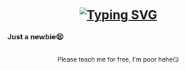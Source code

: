 <h1 align="center"> 
  <a href="https://git.io/typing-svg"><img src="https://readme-typing-svg.herokuapp.com?font=Fira+Code&pause=1000&color=D071D7FF&width=435&lines=Hello+There!+🫶🏼💜💚;+I'm+Jodeley+Claro!;" alt="Typing SVG" /></a>
</h1>

<h3 align=center"> 
  Just a newbie😫
</h3>

<br/>

<div align="center">
  Please teach me for free, I'm poor hehe😏
<div/>

